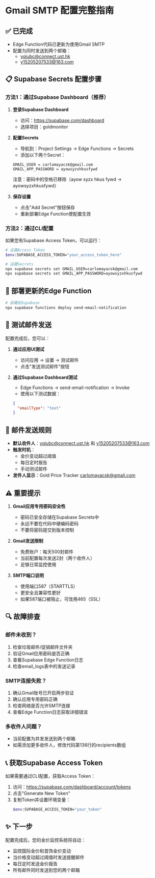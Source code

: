 # Gmail SMTP 配置完整指南

## ✅ 已完成
- Edge Function代码已更新为使用Gmail SMTP
- 配置为同时发送到两个邮箱：
  - yqiubc@connect.ust.hk
  - y15205207533@163.com

## 📋 Supabase Secrets 配置步骤

### 方法1：通过Supabase Dashboard（推荐）

1. **登录Supabase Dashboard**
   - 访问：https://supabase.com/dashboard
   - 选择项目：goldmonitor

2. **配置Secrets**
   - 导航到：Project Settings → Edge Functions → Secrets
   - 添加以下两个Secret：

   ```
   GMAIL_USER = carlomayacsk@gmail.com
   GMAIL_APP_PASSWORD = ayowsyzxhkusfywd
   ```

   注意：密码中的空格已移除（ayow syzx hkus fywd → ayowsyzxhkusfywd）

3. **保存设置**
   - 点击"Add Secret"按钮保存
   - 重新部署Edge Function使配置生效

### 方法2：通过CLI配置

如果您有Supabase Access Token，可以运行：

```bash
# 设置Access Token
$env:SUPABASE_ACCESS_TOKEN="your_access_token_here"

# 设置Secrets
npx supabase secrets set GMAIL_USER=carlomayacsk@gmail.com
npx supabase secrets set GMAIL_APP_PASSWORD=ayowsyzxhkusfywd
```

## 🚀 部署更新的Edge Function

```bash
# 部署到Supabase
npx supabase functions deploy send-email-notification
```

## 🧪 测试邮件发送

配置完成后，您可以：

1. **通过应用UI测试**
   - 访问应用 → 设置 → 测试邮件
   - 点击"发送测试邮件"按钮

2. **通过Supabase Dashboard测试**
   - Edge Functions → send-email-notification → Invoke
   - 使用以下测试数据：
   ```json
   {
     "emailType": "test"
   }
   ```

## 📧 邮件发送规则

- **默认收件人**：yqiubc@connect.ust.hk 和 y15205207533@163.com
- **触发时机**：
  - 金价变动超过阈值
  - 每日定时报告
  - 手动测试邮件
- **发件人显示**：Gold Price Tracker <carlomayacsk@gmail.com>

## ⚠️ 重要提示

1. **Gmail应用专用密码安全性**
   - 密码已安全存储在Supabase Secrets中
   - 永远不要在代码中硬编码密码
   - 不要将密码提交到版本控制

2. **Gmail发送限制**
   - 免费账户：每天500封邮件
   - 当前配置每次发送2封（两个收件人）
   - 足够日常监控使用

3. **SMTP端口说明**
   - 使用端口587（STARTTLS）
   - 更安全且兼容性更好
   - 如果587端口被阻止，可改用465（SSL）

## 🔍 故障排查

### 邮件未收到？
1. 检查垃圾邮件/促销邮件文件夹
2. 验证Gmail应用密码是否正确
3. 查看Supabase Edge Function日志
4. 检查email_logs表中的发送记录

### SMTP连接失败？
1. 确认Gmail账号已开启两步验证
2. 确认应用专用密码正确
3. 检查网络是否允许SMTP连接
4. 查看Edge Function日志获取详细错误

### 多收件人问题？
- 当前配置为并发发送到两个邮箱
- 如需添加更多收件人，修改代码第136行的recipients数组

## 📞 获取Supabase Access Token

如果需要通过CLI配置，获取Access Token：

1. 访问：https://supabase.com/dashboard/account/tokens
2. 点击"Generate New Token"
3. 复制Token并设置环境变量：
   ```bash
   $env:SUPABASE_ACCESS_TOKEN="your_token"
   ```

## ✨ 下一步

配置完成后，您的金价监控系统将自动：
- 监控国际金价和首饰金价变动
- 当价格变动超过阈值时发送提醒邮件
- 每日定时发送金价报告
- 所有邮件同时发送到您的两个邮箱
